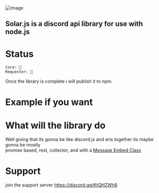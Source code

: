 ![image](https://user-images.githubusercontent.com/61085765/119387687-47770c80-bc97-11eb-9685-14d78d51be88.png)


## Solar.js is a discord api library for use with node.js

# Status
```
Core: 🔴
Requester: 🔴
```

Once the library is complete i will publish it to npm.

# Example if you want

# What will the library do
Well giving that its gonna be like discord.js and eris together its maybe gonna be mostly  
promise based, rest, collector, and with a [Message Embed Class](https://github.com/WayvshockGD/Solar.js/blob/main/lib/utils/Embed.js)  

# Support
join the support server https://discord.gg/KtQHZWh8
